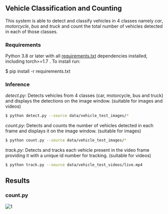 ## Vehicle Classification and Counting

This system is able to detect and classify vehicles in 4 classes namely *car*, *motorcycle*, *bus* and *truck* and count the total number of vehicles detected in each of those classes.



### Requirements

Python 3.8 or later with all [requirements.txt](requirements.txt) dependencies installed, including torch>=1.7 . To install run:

$ pip install -r requirements.txt

### Inference

*detect.py*: Detects vehicles from 4 classes (car, motorcycle, bus and truck) and displays the detections on the image window. (suitable for images and videos)   

```bash
$ python detect.py --source data/vehicle_test_images/* 
```

*count.py*: Detects and counts the number of vehicles detected in each frame and displays it on the image window. (suitable for images)   

```bash
$ python count.py --source data/vehicle_test_images/* 
```

*track.py*: Detects and tracks each vehicle present in the video frame providing it with a unique id number for tracking. (suitable for videos)
 
 ```bash
$ python track.py --source data/vehicle_test_videos/live.mp4
```

## Results
### count.py

![1](https://user-images.githubusercontent.com/68045710/111742863-bf097380-88c3-11eb-9003-910896bf82ce.jpg)
